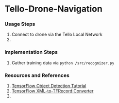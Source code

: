 # Tello-Drone-Navigation

### Usage Steps
1. Connect to drone via the Tello Local Network
2. 

### Implementation Steps
1. Gather training data via `python /src/recognizer.py`


### Resources and References
1. [TensorFlow Object Detection Tutorial](https://www.youtube.com/watch?v=pDXdlXlaCco&t=475s)
2. [TensorFlow XML-to-TFRecord Converter](https://tensorflow-object-detection-api-tutorial.readthedocs.io/en/latest/_downloads/da4babe668a8afb093cc7776d7e630f3/generate_tfrecord.py)
3. 